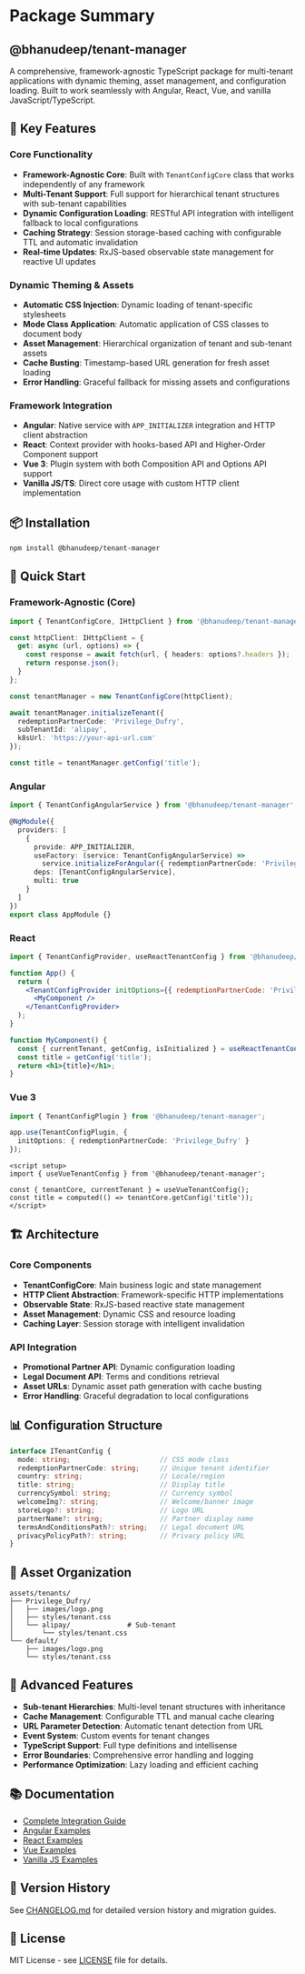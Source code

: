 # Package Summary

## @bhanudeep/tenant-manager

A comprehensive, framework-agnostic TypeScript package for multi-tenant applications with dynamic theming, asset management, and configuration loading. Built to work seamlessly with Angular, React, Vue, and vanilla JavaScript/TypeScript.

## 🚀 Key Features

### Core Functionality
- **Framework-Agnostic Core**: Built with `TenantConfigCore` class that works independently of any framework
- **Multi-Tenant Support**: Full support for hierarchical tenant structures with sub-tenant capabilities
- **Dynamic Configuration Loading**: RESTful API integration with intelligent fallback to local configurations
- **Caching Strategy**: Session storage-based caching with configurable TTL and automatic invalidation
- **Real-time Updates**: RxJS-based observable state management for reactive UI updates

### Dynamic Theming & Assets
- **Automatic CSS Injection**: Dynamic loading of tenant-specific stylesheets
- **Mode Class Application**: Automatic application of CSS classes to document body
- **Asset Management**: Hierarchical organization of tenant and sub-tenant assets
- **Cache Busting**: Timestamp-based URL generation for fresh asset loading
- **Error Handling**: Graceful fallback for missing assets and configurations

### Framework Integration
- **Angular**: Native service with `APP_INITIALIZER` integration and HTTP client abstraction
- **React**: Context provider with hooks-based API and Higher-Order Component support
- **Vue 3**: Plugin system with both Composition API and Options API support
- **Vanilla JS/TS**: Direct core usage with custom HTTP client implementation

## 📦 Installation

```bash
npm install @bhanudeep/tenant-manager
```

## 🎯 Quick Start

### Framework-Agnostic (Core)
```typescript
import { TenantConfigCore, IHttpClient } from '@bhanudeep/tenant-manager';

const httpClient: IHttpClient = {
  get: async (url, options) => {
    const response = await fetch(url, { headers: options?.headers });
    return response.json();
  }
};

const tenantManager = new TenantConfigCore(httpClient);

await tenantManager.initializeTenant({
  redemptionPartnerCode: 'Privilege_Dufry',
  subTenantId: 'alipay',
  k8sUrl: 'https://your-api-url.com'
});

const title = tenantManager.getConfig('title');
```

### Angular
```typescript
import { TenantConfigAngularService } from '@bhanudeep/tenant-manager';

@NgModule({
  providers: [
    {
      provide: APP_INITIALIZER,
      useFactory: (service: TenantConfigAngularService) => 
        service.initializeForAngular({ redemptionPartnerCode: 'Privilege_Dufry' }),
      deps: [TenantConfigAngularService],
      multi: true
    }
  ]
})
export class AppModule {}
```

### React
```jsx
import { TenantConfigProvider, useReactTenantConfig } from '@bhanudeep/tenant-manager';

function App() {
  return (
    <TenantConfigProvider initOptions={{ redemptionPartnerCode: 'Privilege_Dufry' }}>
      <MyComponent />
    </TenantConfigProvider>
  );
}

function MyComponent() {
  const { currentTenant, getConfig, isInitialized } = useReactTenantConfig();
  const title = getConfig('title');
  return <h1>{title}</h1>;
}
```

### Vue 3
```typescript
import { TenantConfigPlugin } from '@bhanudeep/tenant-manager';

app.use(TenantConfigPlugin, {
  initOptions: { redemptionPartnerCode: 'Privilege_Dufry' }
});
```

```vue
<script setup>
import { useVueTenantConfig } from '@bhanudeep/tenant-manager';

const { tenantCore, currentTenant } = useVueTenantConfig();
const title = computed(() => tenantCore.getConfig('title'));
</script>
```

## 🏗 Architecture

### Core Components
- **TenantConfigCore**: Main business logic and state management
- **HTTP Client Abstraction**: Framework-specific HTTP implementations
- **Observable State**: RxJS-based reactive state management
- **Asset Management**: Dynamic CSS and resource loading
- **Caching Layer**: Session storage with intelligent invalidation

### API Integration
- **Promotional Partner API**: Dynamic configuration loading
- **Legal Document API**: Terms and conditions retrieval
- **Asset URLs**: Dynamic asset path generation with cache busting
- **Error Handling**: Graceful degradation to local configurations

## 📊 Configuration Structure

```typescript
interface ITenantConfig {
  mode: string;                      // CSS mode class
  redemptionPartnerCode: string;     // Unique tenant identifier
  country: string;                   // Locale/region
  title: string;                     // Display title
  currencySymbol: string;            // Currency symbol
  welcomeImg?: string;               // Welcome/banner image
  storeLogo?: string;                // Logo URL
  partnerName?: string;              // Partner display name
  termsAndConditionsPath?: string;   // Legal document URL
  privacyPolicyPath?: string;        // Privacy policy URL
}
```

## 🎨 Asset Organization

```
assets/tenants/
├── Privilege_Dufry/
│   ├── images/logo.png
│   ├── styles/tenant.css
│   └── alipay/              # Sub-tenant
│       └── styles/tenant.css
└── default/
    ├── images/logo.png
    └── styles/tenant.css
```

## 🔧 Advanced Features

- **Sub-tenant Hierarchies**: Multi-level tenant structures with inheritance
- **Cache Management**: Configurable TTL and manual cache clearing
- **URL Parameter Detection**: Automatic tenant detection from URL
- **Event System**: Custom events for tenant changes
- **TypeScript Support**: Full type definitions and intellisense
- **Error Boundaries**: Comprehensive error handling and logging
- **Performance Optimization**: Lazy loading and efficient caching

## 📚 Documentation

- [Complete Integration Guide](./README.md)
- [Angular Examples](./examples/angular-example.md)
- [React Examples](./examples/react-example.md)
- [Vue Examples](./examples/vue-example.md)
- [Vanilla JS Examples](./examples/vanilla-example.md)

## 🔄 Version History

See [CHANGELOG.md](./CHANGELOG.md) for detailed version history and migration guides.

## 📄 License

MIT License - see [LICENSE](./LICENSE) file for details.